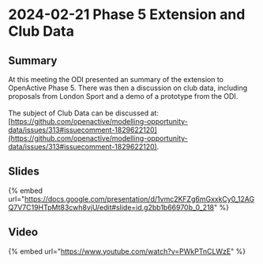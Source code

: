 # 2024-02-21 Phase 5 Extension and Club Data

## Summary

At this meeting the ODI presented an summary of the extension to OpenActive Phase 5. There was then a discussion on club data, including proposals from London Sport and a demo of a prototype from the ODI.\
\
The subject of Club Data can be discussed at: [https://github.com/openactive/modelling-opportunity-data/issues/313#issuecomment-1829622120](https://github.com/openactive/modelling-opportunity-data/issues/313#issuecomment-1829622120).

## Slides

{% embed url="https://docs.google.com/presentation/d/1vmc2KFZg6mGxxkCy0_12AGQ7V7C19HTpMt83cwh8vjU/edit#slide=id.g2bb1b66970b_0_218" %}

## Video

{% embed url="https://www.youtube.com/watch?v=PWkPTnCLWzE" %}
